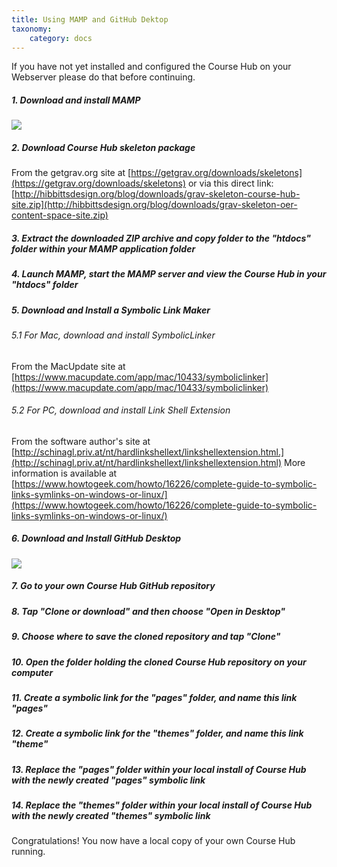 ```yaml
---
title: Using MAMP and GitHub Dektop
taxonomy:
    category: docs
---
```


If you have not yet installed and configured the Course Hub on your Webserver please do that before continuing.

##### 1. Download and install MAMP

![][1]

[1]: ../../images/course-hub-with-git-sync---desktop-development/download-and-install-mamp.png

##### 2. Download Course Hub skeleton package

From the getgrav.org site at [https://getgrav.org/downloads/skeletons](https://getgrav.org/downloads/skeletons) or via this direct link: [http://hibbittsdesign.org/blog/downloads/grav-skeleton-course-hub-site.zip](http://hibbittsdesign.org/blog/downloads/grav-skeleton-oer-content-space-site.zip)

##### 3. Extract the downloaded ZIP archive and copy folder to the "htdocs" folder within your MAMP application folder

##### 4. Launch MAMP, start the MAMP server and view the Course Hub in your "htdocs" folder

##### 5. Download and Install a Symbolic Link Maker

###### 5.1 For Mac, download and install SymbolicLinker

From the MacUpdate site at [https://www.macupdate.com/app/mac/10433/symboliclinker](https://www.macupdate.com/app/mac/10433/symboliclinker)

###### 5.2 For PC, download and install Link Shell Extension

From the software author's site at [http://schinagl.priv.at/nt/hardlinkshellext/linkshellextension.html.](http://schinagl.priv.at/nt/hardlinkshellext/linkshellextension.html) More information is available at [https://www.howtogeek.com/howto/16226/complete-guide-to-symbolic-links-symlinks-on-windows-or-linux/](https://www.howtogeek.com/howto/16226/complete-guide-to-symbolic-links-symlinks-on-windows-or-linux/)

##### 6. Download and Install GitHub Desktop

![][2]

[2]: ../../images/course-hub-with-git-sync---desktop-development/download-and-install-github-desktop.png

##### 7. Go to your own Course Hub GitHub repository

##### 8. Tap "Clone or download" and then choose "Open in Desktop"

##### 9. Choose where to save the cloned repository and tap "Clone"

##### 10. Open the folder holding the cloned Course Hub repository on your computer

##### 11. Create a symbolic link for the "pages" folder, and name this link "pages"

##### 12. Create a symbolic link for the "themes" folder, and name this link "theme"

##### 13. Replace the "pages" folder within your local install of Course Hub with the newly created "pages" symbolic link

##### 14. Replace the "themes" folder within your local install of Course Hub with the newly created "themes" symbolic link

Congratulations! You now have a local copy of your own Course Hub running.
